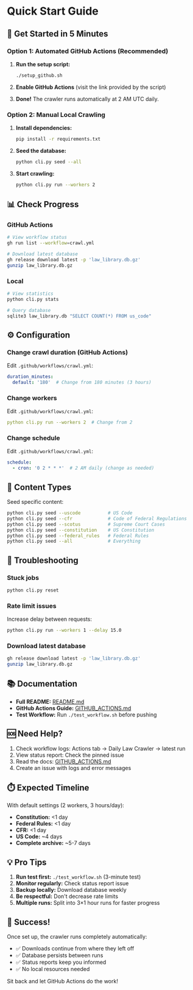 # Quick Start Guide

## 🚀 Get Started in 5 Minutes

### Option 1: Automated GitHub Actions (Recommended)

1. **Run the setup script:**
   ```bash
   ./setup_github.sh
   ```

2. **Enable GitHub Actions** (visit the link provided by the script)

3. **Done!** The crawler runs automatically at 2 AM UTC daily.

### Option 2: Manual Local Crawling

1. **Install dependencies:**
   ```bash
   pip install -r requirements.txt
   ```

2. **Seed the database:**
   ```bash
   python cli.py seed --all
   ```

3. **Start crawling:**
   ```bash
   python cli.py run --workers 2
   ```

## 📊 Check Progress

### GitHub Actions
```bash
# View workflow status
gh run list --workflow=crawl.yml

# Download latest database
gh release download latest -p 'law_library.db.gz'
gunzip law_library.db.gz
```

### Local
```bash
# View statistics
python cli.py stats

# Query database
sqlite3 law_library.db "SELECT COUNT(*) FROM us_code"
```

## ⚙️ Configuration

### Change crawl duration (GitHub Actions)
Edit `.github/workflows/crawl.yml`:
```yaml
duration_minutes:
  default: '180'  # Change from 180 minutes (3 hours)
```

### Change workers
Edit `.github/workflows/crawl.yml`:
```yaml
python cli.py run --workers 2  # Change from 2
```

### Change schedule
Edit `.github/workflows/crawl.yml`:
```yaml
schedule:
  - cron: '0 2 * * *'  # 2 AM daily (change as needed)
```

## 🎯 Content Types

Seed specific content:
```bash
python cli.py seed --uscode          # US Code
python cli.py seed --cfr             # Code of Federal Regulations
python cli.py seed --scotus          # Supreme Court Cases
python cli.py seed --constitution    # US Constitution
python cli.py seed --federal_rules   # Federal Rules
python cli.py seed --all             # Everything
```

## 🔧 Troubleshooting

### Stuck jobs
```bash
python cli.py reset
```

### Rate limit issues
Increase delay between requests:
```bash
python cli.py run --workers 1 --delay 15.0
```

### Download latest database
```bash
gh release download latest -p 'law_library.db.gz'
gunzip law_library.db.gz
```

## 📚 Documentation

- **Full README:** [README.md](README.md)
- **GitHub Actions Guide:** [GITHUB_ACTIONS.md](GITHUB_ACTIONS.md)
- **Test Workflow:** Run `./test_workflow.sh` before pushing

## 🆘 Need Help?

1. Check workflow logs: Actions tab → Daily Law Crawler → latest run
2. View status report: Check the pinned issue
3. Read the docs: [GITHUB_ACTIONS.md](GITHUB_ACTIONS.md)
4. Create an issue with logs and error messages

## ⏱️ Expected Timeline

With default settings (2 workers, 3 hours/day):

- **Constitution:** <1 day
- **Federal Rules:** <1 day
- **CFR:** <1 day
- **US Code:** ~4 days
- **Complete archive:** ~5-7 days

## 💡 Pro Tips

1. **Run test first:** `./test_workflow.sh` (3-minute test)
2. **Monitor regularly:** Check status report issue
3. **Backup locally:** Download database weekly
4. **Be respectful:** Don't decrease rate limits
5. **Multiple runs:** Split into 3×1 hour runs for faster progress

## 🎉 Success!

Once set up, the crawler runs completely automatically:
- ✅ Downloads continue from where they left off
- ✅ Database persists between runs
- ✅ Status reports keep you informed
- ✅ No local resources needed

Sit back and let GitHub Actions do the work!
